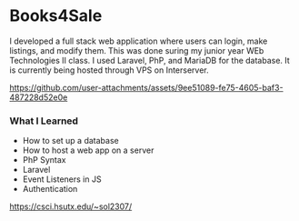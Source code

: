 # Books4Sale

I developed a full stack web application where users can login, make listings, and modify them. This was done suring my junior year WEb Technologies II class. I used Laravel, PhP, and MariaDB for the database. It is currently being hosted through VPS on Interserver. 

https://github.com/user-attachments/assets/9ee51089-fe75-4605-baf3-487228d52e0e

### What I Learned
 - How to set up a database
 - How to host a web app on a server
 - PhP Syntax
 - Laravel
 - Event Listeners in JS
 - Authentication

https://csci.hsutx.edu/~sol2307/
